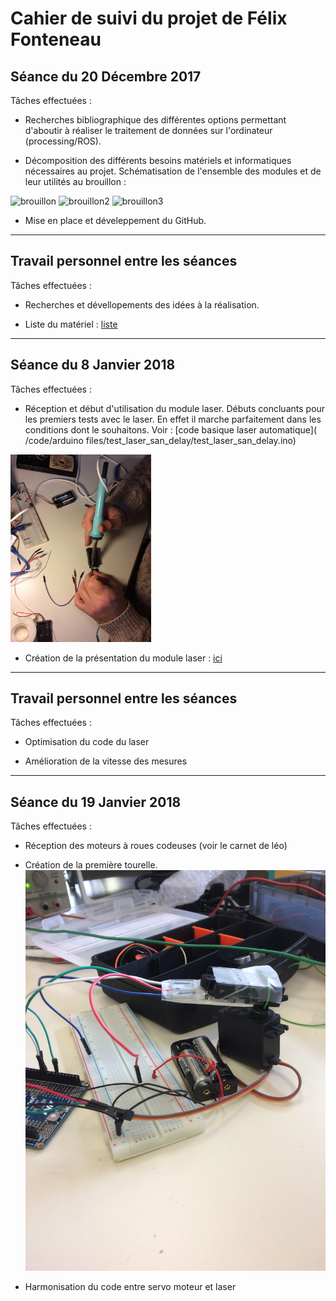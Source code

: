 # Cahier de suivi du projet de Félix Fonteneau


## Séance du 20 Décembre 2017

Tâches effectuées :

  + Recherches bibliographique des différentes options permettant d'aboutir à réaliser le traitement de données sur l'ordinateur (processing/ROS).

  + Décomposition des différents besoins matériels et informatiques nécessaires au projet. Schématisation de l'ensemble des modules et de leur utilités au brouillon : 
  <img src="/documentation/Images/Schéma_brouillon1.jpg" alt="brouillon" height="200">  
  <img src="/documentation/Images/Schéma_brouillon2.jpg" alt="brouillon2" height="200">
  <img src="/documentation/Images/Schéma_brouillon3.jpg" alt="brouillon3" height="200">
  
  + Mise en place et déveleppement du GitHub.  
  
***  

## Travail personnel entre les séances 

Tâches effectuées :
  + Recherches et dévellopements des idées à la réalisation.  
  
  + Liste du matériel : [liste](/documentation/liste_du_materiel.md)
 
  ***  

## Séance du 8 Janvier 2018

Tâches effectuées :
  + Réception et début d'utilisation du module laser. Débuts concluants pour les premiers tests avec le laser. En effet il marche parfaitement dans les conditions dont le souhaitons. Voir : [code basique laser automatique]( /code/arduino files/test_laser_san_delay/test_laser_san_delay.ino)
  <img src="/documentation/Images/soudure_laser.jpg" alt="photo soudure" height="300"/>
  
  + Création de la présentation du module laser : [ici](/Construction_Projet/Laser.md)
  
  ***  
## Travail personnel entre les séances

Tâches effectuées :
  + Optimisation du code du laser
  
  + Amélioration de la vitesse des mesures
  
  ***  

## Séance du 19 Janvier 2018  

Tâches effectuées :
  + Réception des moteurs à roues codeuses (voir le carnet de léo)
  
  + Création de la première tourelle. <img src="/documentation/Images/Tourelle_premiere_version.JPG" alt="image tourelle"/>
  
  + Harmonisation du code entre servo moteur et laser
